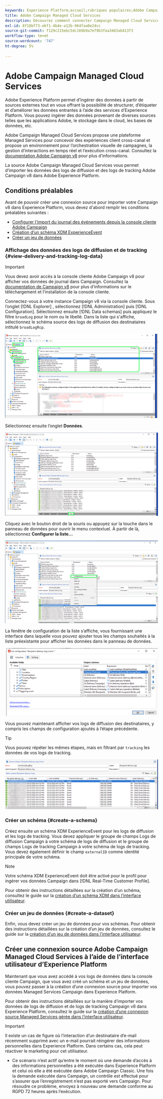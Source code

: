 ```yaml
---
keywords: Experience Platform;accueil;rubriques populaires;Adobe Campaign Managed Cloud Services;campaign;campaign managed services
title: Adobe Campaign Managed Cloud Services
description: Découvrez comment connecter Campaign Managed Cloud Services à Experience Platform à l’aide de l’interface utilisateur
exl-id: 8f18bf73-ebf1-4b4e-a12b-964faa0e24cc
source-git-commit: f129c215ebc5dc169b9a7ef9b3faa3463ab413f3
workflow-type: tm+mt
source-wordcount: '747'
ht-degree: 5%

---
```


# Adobe Campaign Managed Cloud Services

Adobe Experience Platform permet d’ingérer des données à partir de sources externes tout en vous offrant la possibilité de structurer, d’étiqueter et d’améliorer les données entrantes à l’aide des services d’Experience Platform. Vous pouvez ingérer des données provenant de diverses sources telles que les applications Adobe, le stockage dans le cloud, les bases de données, etc.

Adobe Campaign Managed Cloud Services propose une plateforme Managed Services pour concevoir des expériences client cross-canal et propose un environnement pour l’orchestration visuelle de campagnes, la gestion d’interactions en temps réel et l’exécution cross-canal. Consultez la [documentation Adobe Campaign v8](https://experienceleague.adobe.com/docs/campaign/campaign-v8/campaign-home.html?lang=fr) pour plus d’informations.

La source Adobe Campaign Managed Cloud Services vous permet d’importer les données des logs de diffusion et des logs de tracking Adobe Campaign v8 dans Adobe Experience Platform.

## Conditions préalables

Avant de pouvoir créer une connexion source pour importer votre Campaign v8 dans Experience Platform, vous devez d&#39;abord remplir les conditions préalables suivantes :

* [Configurer l&#39;import du journal des événements depuis la console cliente Adobe Campaign](#view-delivery-and-tracking-log-data)
* [Création d’un schéma XDM ExperienceEvent](#create-a-schema)
* [Créer un jeu de données](#create-a-dataset)

### Affichage des données des logs de diffusion et de tracking {#view-delivery-and-tracking-log-data}

>[!IMPORTANT]
>
>Vous devez avoir accès à la console cliente Adobe Campaign v8 pour afficher vos données de journal dans Campaign. Consultez la [documentation de Campaign v8](https://experienceleague.adobe.com/docs/campaign/campaign-v8/deploy/connect.html) pour plus d’informations sur le téléchargement et l’installation de la console cliente.

Connectez-vous à votre instance Campaign v8 via la console cliente. Sous l’onglet [!DNL Explorer] , sélectionnez [!DNL Administration] puis [!DNL Configuration]. Sélectionnez ensuite [!DNL Data schemas] puis appliquez le filtre `broadLog` pour le nom ou le libellé. Dans la liste qui s&#39;affiche, sélectionnez le schéma source des logs de diffusion des destinataires intitulé `broadLogRcp`.

![La console cliente Adobe Campaign v8 avec l’onglet Explorateur sélectionné, les nœuds Administration, Configuration et Schémas de données développés et le filtrage défini sur « large ».](./images/campaign/explorer.png)

Sélectionnez ensuite l’onglet **Données**.

![Console cliente Adobe Campaign v8 avec l’onglet Données sélectionné.](./images/campaign/data.png)

Cliquez avec le bouton droit de la souris ou appuyez sur la touche dans le panneau de données pour ouvrir le menu contextuel. À partir de là, sélectionnez **Configurer la liste...**

![La console cliente Adobe Campaign v8 affiche le menu contextuel et l’option Configurer la liste est sélectionnée.](./images/campaign/configure.png)

La fenêtre de configuration de la liste s’affiche, vous fournissant une interface dans laquelle vous pouvez ajouter tous les champs souhaités à la liste préexistante pour afficher les données dans le panneau de données.

![Liste des configurations pour les logs de diffusion des destinataires qui peuvent être ajoutées pour l’affichage.](./images/campaign/list-configuration.png)

Vous pouvez maintenant afficher vos logs de diffusion des destinataires, y compris les champs de configuration ajoutés à l’étape précédente.

>[!TIP]
>
>Vous pouvez répéter les mêmes étapes, mais en filtrant par `tracking` les données de vos logs de tracking.

![Les logs de diffusion des destinataires affichés avec des informations sur leur nom modifié, leur canal de diffusion, leur nom de diffusion interne et leur libellé.](./images/campaign/recipient-delivery-logs.png)

### Créer un schéma {#create-a-schema}

Créez ensuite un schéma XDM ExperienceEvent pour les logs de diffusion et les logs de tracking. Vous devez appliquer le groupe de champs Logs de diffusion Campaign à votre schéma de logs de diffusion et le groupe de champs Logs de tracking Campaign à votre schéma de logs de tracking. Vous devez également définir le champ `externalID` comme identité principale de votre schéma.

>[!NOTE]
>
>Votre schéma XDM ExperienceEvent doit être activé pour le profil pour ingérer vos données Campaign dans [!DNL Real-Time Customer Profile].

Pour obtenir des instructions détaillées sur la création d’un schéma, consultez le guide sur la [création d’un schéma XDM dans l’interface utilisateur](../../../xdm/tutorials/create-schema-ui.md).

### Créer un jeu de données {#create-a-dataset}

Enfin, vous devez créer un jeu de données pour vos schémas. Pour obtenir des instructions détaillées sur la création d’un jeu de données, consultez le guide sur la [création d’un jeu de données dans l’interface utilisateur](../../../catalog/datasets/user-guide.md).

## Créer une connexion source Adobe Campaign Managed Cloud Services à l’aide de l’interface utilisateur d’Experience Platform

Maintenant que vous avez accédé à vos logs de données dans la console cliente Campaign, que vous avez créé un schéma et un jeu de données, vous pouvez passer à la création d’une connexion source pour importer vos données Managed Services Campaign dans Experience Platform.

Pour obtenir des instructions détaillées sur la manière d’importer vos données de logs de diffusion et de logs de tracking Campaign v8 dans Experience Platform, consultez le guide sur la [création d’une connexion source Managed Services gérée dans l’interface utilisateur](../../tutorials/ui/create/adobe-applications/campaign.md).

>[!IMPORTANT]
>
>Il existe un cas de figure où l’interaction d’un destinataire d’e-mail récemment supprimé avec un e-mail pourrait réingérer des informations personnelles dans Experience Platform. Dans certains cas, cela peut réactiver le marketing pour cet utilisateur.
>
>* Ce scénario n’est actif qu’entre le moment où une demande d’accès à des informations personnelles a été exécutée dans Experience Platform et celui où elle a été exécutée dans Adobe Campaign Classic. Une fois la demande exécutée dans Campaign, un contrôle est effectué pour s’assurer que l’enregistrement n’est pas exporté vers Campaign. Pour résoudre ce problème, envoyez à nouveau une demande conforme au RGPD 72 heures après l’exécution.